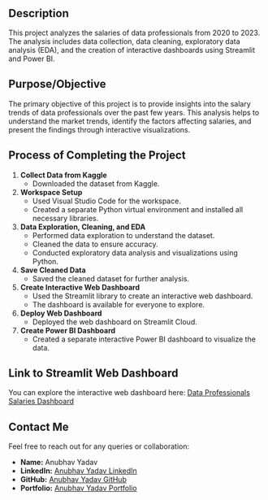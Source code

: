 <h1 style="overflow: hidden; white-space: nowrap;">
  <span style="display: inline-block; animation: marquee 10s linear infinite;">
    🌟 Data Professionals Salaries 2020-2023 Analysis 🌟
  </span>
</h1>

<style>
@keyframes marquee {
  0% { transform: translateX(100%); }
  100% { transform: translateX(-100%); }
}
</style>

## Description

This project analyzes the salaries of data professionals from 2020 to 2023. The analysis includes data collection, data cleaning, exploratory data analysis (EDA), and the creation of interactive dashboards using Streamlit and Power BI.

## Purpose/Objective

The primary objective of this project is to provide insights into the salary trends of data professionals over the past few years. This analysis helps to understand the market trends, identify the factors affecting salaries, and present the findings through interactive visualizations.

## Process of Completing the Project

1. **Collect Data from Kaggle**
   - Downloaded the dataset from Kaggle.
2. **Workspace Setup**
   - Used Visual Studio Code for the workspace.
   - Created a separate Python virtual environment and installed all necessary libraries.
3. **Data Exploration, Cleaning, and EDA**
   - Performed data exploration to understand the dataset.
   - Cleaned the data to ensure accuracy.
   - Conducted exploratory data analysis and visualizations using Python.
4. **Save Cleaned Data**
   - Saved the cleaned dataset for further analysis.
5. **Create Interactive Web Dashboard**
   - Used the Streamlit library to create an interactive web dashboard.
   - The dashboard is available for everyone to explore.
6. **Deploy Web Dashboard**
   - Deployed the web dashboard on Streamlit Cloud.
7. **Create Power BI Dashboard**
   - Created a separate interactive Power BI dashboard to visualize the data.

## Link to Streamlit Web Dashboard

You can explore the interactive web dashboard here:
[Data Professionals Salaries Dashboard](https://data-salaries-analysis.streamlit.app/)

## Contact Me

Feel free to reach out for any queries or collaboration:

- **Name:** Anubhav Yadav
- **LinkedIn:** [Anubhav Yadav LinkedIn](https://www.linkedin.com/in/anubhav-yadav-data-science)
- **GitHub:** [Anubhav Yadav GitHub](https://github.com/AnubhavYadavBCA25)
- **Portfolio:** [Anubhav Yadav Portfolio](https://sites.google.com/view/anubhavyadavportfolio)
